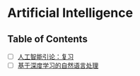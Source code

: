 # Artificial Intelligence

## Table of Contents

- [ ] [人工智能引论：复习](./AID/AID.md)
- [ ] [基于深度学习的自然语言处理](./CS224N/index.md)
